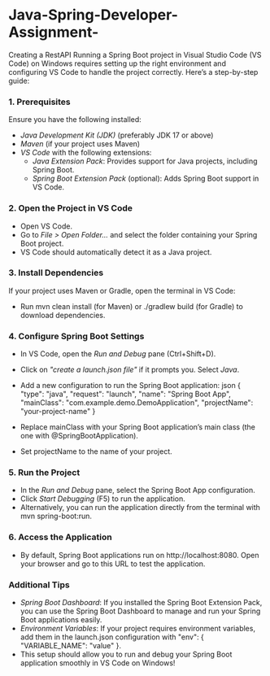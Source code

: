 # Java-Spring-Developer-Assignment-
Creating a RestAPI
Running a Spring Boot project in Visual Studio Code (VS Code) on Windows requires setting up the right environment and configuring VS Code to handle the project correctly. Here’s a step-by-step guide:

### 1. Prerequisites
Ensure you have the following installed:
   - *Java Development Kit (JDK)* (preferably JDK 17 or above)
   - *Maven* (if your project uses Maven)
   - *VS Code* with the following extensions:
      - *Java Extension Pack*: Provides support for Java projects, including Spring Boot.
      - *Spring Boot Extension Pack* (optional): Adds Spring Boot support in VS Code.

### 2. Open the Project in VS Code
   - Open VS Code.
   - Go to *File > Open Folder...* and select the folder containing your Spring Boot project.
   - VS Code should automatically detect it as a Java project.

### 3. Install Dependencies
If your project uses Maven or Gradle, open the terminal in VS Code:
   - Run mvn clean install (for Maven) or ./gradlew build (for Gradle) to download dependencies.

### 4. Configure Spring Boot Settings
   - In VS Code, open the *Run and Debug* pane (Ctrl+Shift+D).
   - Click on *"create a launch.json file"* if it prompts you. Select *Java*.
   - Add a new configuration to run the Spring Boot application:
     json
     {
         "type": "java",
         "request": "launch",
         "name": "Spring Boot App",
         "mainClass": "com.example.demo.DemoApplication",
         "projectName": "your-project-name"
     }
     
   - Replace mainClass with your Spring Boot application’s main class (the one with @SpringBootApplication).
   - Set projectName to the name of your project.

### 5. Run the Project
   - In the *Run and Debug* pane, select the Spring Boot App configuration.
   - Click *Start Debugging* (F5) to run the application.
   - Alternatively, you can run the application directly from the terminal with mvn spring-boot:run.

### 6. Access the Application
   - By default, Spring Boot applications run on http://localhost:8080. Open your browser and go to this URL to test the application.

### Additional Tips
- *Spring Boot Dashboard*: If you installed the Spring Boot Extension Pack, you can use the Spring Boot Dashboard to manage and run your Spring Boot applications easily.
- *Environment Variables*: If your project requires environment variables, add them in the launch.json configuration with "env": { "VARIABLE_NAME": "value" }.
- This setup should allow you to run and debug your Spring Boot application smoothly in VS Code on Windows!
